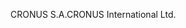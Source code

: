 <span data-ttu-id="7c9e8-101">CRONUS S.A.</span><span class="sxs-lookup"><span data-stu-id="7c9e8-101">CRONUS International Ltd.</span></span>
